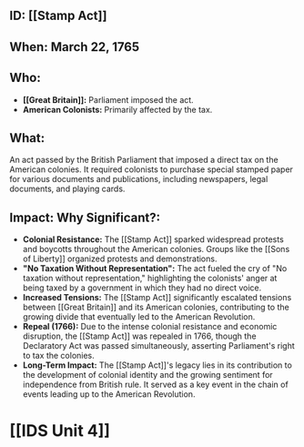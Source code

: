 ## ID: [[Stamp Act]] 
## When: March 22, 1765

## Who:
* **[[Great Britain]]:**  Parliament imposed the act.
* **American Colonists:** Primarily affected by the tax.

## What: 
An act passed by the British Parliament that imposed a direct tax on the American colonies.  It required colonists to purchase special stamped paper for various documents and publications, including newspapers, legal documents, and playing cards.

## Impact: Why Significant?:
* **Colonial Resistance:** The [[Stamp Act]] sparked widespread protests and boycotts throughout the American colonies.  Groups like the [[Sons of Liberty]] organized protests and demonstrations.
* **"No Taxation Without Representation":** The act fueled the cry of "No taxation without representation," highlighting the colonists' anger at being taxed by a government in which they had no direct voice.
* **Increased Tensions:** The [[Stamp Act]] significantly escalated tensions between [[Great Britain]] and its American colonies, contributing to the growing divide that eventually led to the American Revolution.
* **Repeal (1766):** Due to the intense colonial resistance and economic disruption, the [[Stamp Act]] was repealed in 1766, though the Declaratory Act was passed simultaneously, asserting Parliament's right to tax the colonies.
* **Long-Term Impact:** The [[Stamp Act]]'s legacy lies in its contribution to the development of colonial identity and the growing sentiment for independence from British rule.  It served as a key event in the chain of events leading up to the American Revolution.

# [[IDS Unit 4]]
